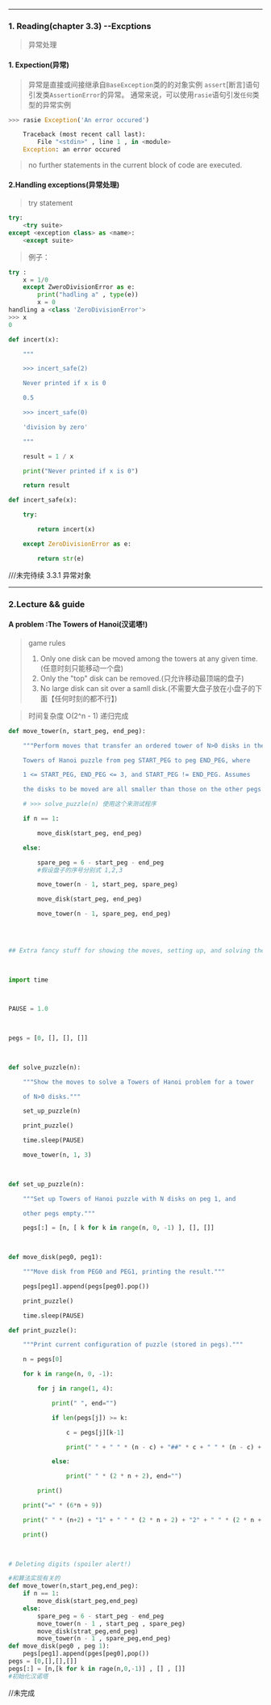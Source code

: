 ----
### 1. Reading(chapter 3.3) --Excptions
> 异常处理

#### 1. Expection(异常)
> 异常是直接或间接继承自`BaseException`类的的对象实例
> `assert`[断言]语句引发类`AssertionError`的异常。
> 通常来说，可以使用`rasie`语句引发`任何`类型的异常实例

```python
>>> rasie Exception('An error occured')

	Traceback (most recent call last):
		File "<stdin>" , line 1 , in <module>
	Exception: an error occured
```

> no further statements in the current block of code are executed.


#### 2.Handling exceptions(异常处理)
> try statement

```python
try:
	<try suite>
except <exception class> as <name>:
	<except suite>
```

> 例子：

```python
try :
	x = 1/0
	except ZweroDivisionError as e:
		print("hadling a" , type(e))
		x = 0
handling a <class 'ZeroDivisionError'>
>>> x
0
```


```python
def incert(x):

    """

    >>> incert_safe(2)

    Never printed if x is 0

    0.5

    >>> incert_safe(0)

    'division by zero'

    """

    result = 1 / x

    print("Never printed if x is 0")

    return result

def incert_safe(x):

    try:

        return incert(x)

    except ZeroDivisionError as e:

        return str(e)
```

///未完待续 3.3.1 异常对象

----
### 2.Lecture && guide
#### A problem :The Towers of Hanoi(汉诺塔!)
> game rules
> 1. Only one disk can be moved among the towers at any given time.(任意时刻只能移动一个盘)
> 2. Only the "top" disk can be removed.(只允许移动最顶端的盘子)
> 3. No large disk can sit over a samll disk.(不需要大盘子放在小盘子的下面【任何时刻的都不行】)

> 时间复杂度 O(2^n - 1) 递归完成

```python
def move_tower(n, start_peg, end_peg):

    """Perform moves that transfer an ordered tower of N>0 disks in the

    Towers of Hanoi puzzle from peg START_PEG to peg END_PEG, where

    1 <= START_PEG, END_PEG <= 3, and START_PEG != END_PEG. Assumes

    the disks to be moved are all smaller than those on the other pegs."""

    # >>> solve_puzzle(n) 使用这个来测试程序

    if n == 1:

        move_disk(start_peg, end_peg)

    else:

        spare_peg = 6 - start_peg - end_peg
        #假设盘子的序号分别式 1,2,3 

        move_tower(n - 1, start_peg, spare_peg)

        move_disk(start_peg, end_peg)

        move_tower(n - 1, spare_peg, end_peg)

  
  

## Extra fancy stuff for showing the moves, setting up, and solving the puzzle.

  

import time

  

PAUSE = 1.0

  

pegs = [0, [], [], []]

  

def solve_puzzle(n):

    """Show the moves to solve a Towers of Hanoi problem for a tower

    of N>0 disks."""

    set_up_puzzle(n)

    print_puzzle()

    time.sleep(PAUSE)

    move_tower(n, 1, 3)

  

def set_up_puzzle(n):

    """Set up Towers of Hanoi puzzle with N disks on peg 1, and

    other pegs empty."""

    pegs[:] = [n, [ k for k in range(n, 0, -1) ], [], []]

  

def move_disk(peg0, peg1):

    """Move disk from PEG0 and PEG1, printing the result."""

    pegs[peg1].append(pegs[peg0].pop())

    print_puzzle()

    time.sleep(PAUSE)

def print_puzzle():

    """Print current configuration of puzzle (stored in pegs)."""

    n = pegs[0]

    for k in range(n, 0, -1):

        for j in range(1, 4):

            print(" ", end="")

            if len(pegs[j]) >= k:

                c = pegs[j][k-1]

                print(" " + " " * (n - c) + "##" * c + " " * (n - c) + " ", end="")

            else:

                print(" " * (2 * n + 2), end="")

        print()

    print("=" * (6*n + 9))

    print(" " * (n+2) + "1" + " " * (2 * n + 2) + "2" + " " * (2 * n + 2) + "3")

    print()

  

# Deleting digits (spoiler alert!)
```


```python
#和算法实现有关的
def move_tower(n,start_peg,end_peg):
	if n == 1:
		move_disk(start_peg,end_peg)
	else:
		spare_peg = 6 - start_peg - end_peg
		move_tower(n - 1 , start_peg , spare_peg)
		move_disk(strat_peg,end_peg)
		move_tower(n - 1 , spare_peg,end_peg) 
def move_disk(peg0 , peg 1):
	pegs[peg1].append(pges[peg0],pop())
pegs = [0,[],[],[]]
pegs[:] = [n,[k for k in rage(n,0,-1)] , [] , []] 
#初始化汉诺塔
```

//未完成
